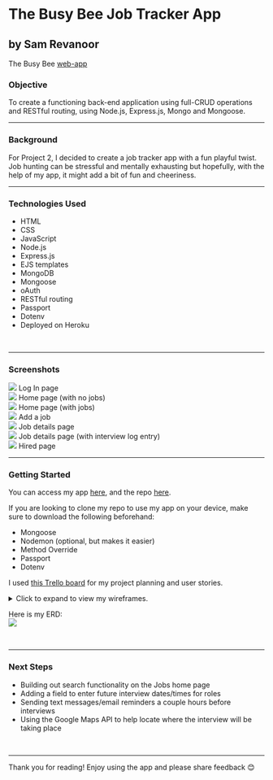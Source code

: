 # The Busy Bee Job Tracker App
## by Sam Revanoor

The Busy Bee [web-app](https://thebusybee.herokuapp.com/)


### **Objective**

To create a functioning back-end application using full-CRUD operations and RESTful routing, using Node.js, Express.js, Mongo and Mongoose.
<br>

-------

### **Background**

For Project 2, I decided to create a job tracker app with a fun playful twist. Job hunting can be stressful and mentally exhausting but hopefully, with the help of my app, it might add a bit of fun and cheeriness.
<br>

------

### **Technologies Used**

- HTML
- CSS
- JavaScript
- Node.js
- Express.js
- EJS templates
- MongoDB
- Mongoose
- oAuth
- RESTful routing
- Passport
- Dotenv
- Deployed on Heroku
<br>

------

### **Screenshots**

<img src="public/images/ss1.png">
Log In page

<br>

<img src="public/images/ss2.png">
Home page (with no jobs)

<br>

<img src="public/images/ss4.png">
Home page (with jobs)

<br>

<img src="public/images/ss3.png">
Add a job

<br>

<img src="public/images/ss5.png">
Job details page 

<br>

<img src="public/images/ss6.png">
Job details page (with interview log entry)

<br>

<img src="public/images/ss8.png">
Hired page

<br>

------

### **Getting Started**

You can access my app [here](https://thebusybee.herokuapp.com/), and the repo [here](https://github.com/samrevanoor/busybee).

If you are looking to clone my repo to use my app on your device, make sure to download the following beforehand:
- Mongoose
- Nodemon (optional, but makes it easier)
- Method Override
- Passport
- Dotenv

I used [this Trello board](https://trello.com/b/AglLSD6S/busy-bee-project-board) for my project planning and user stories.

<details>
    <summary>Click to expand to view my wireframes.</summary>
    <img src="public/images/wf1.jpg"><br>
    <img src="public/images/wf2.jpg"><br>
    <img src="public/images/wf3.jpg"><br>
    <img src="public/images/wf4.jpg"><br>
</details>

Here is my ERD: <br>
<img src="public/images/ERD2.png">

<br>

------

### **Next Steps**

- Building out search functionality on the Jobs home page
- Adding a field to enter future interview dates/times for roles
- Sending text messages/email reminders a couple hours before interviews
- Using the Google Maps API to help locate where the interview will be taking place
<br>

------

Thank you for reading! Enjoy using the app and please share feedback 😊